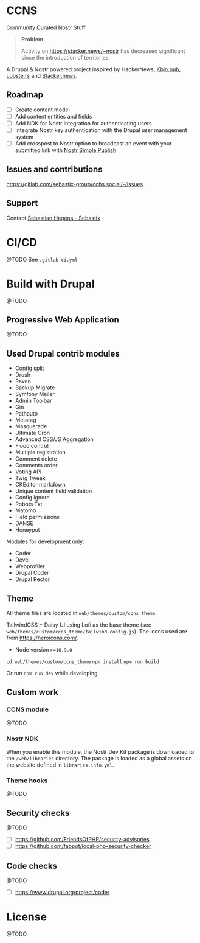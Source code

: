 # CCNS

Community Curated Nostr Stuff

> **Problem**
>
> Activity on https://stacker.news/~nostr has decreased significant since the introduction of territories.

A Drupal & Nostr powered project inspired by HackerNews, [Kbin.pub](http://Kbin.pub), [Lobste.rs](http://Lobste.rs) and [Stacker.news](http://Stacker.news).

## Roadmap

- [ ] Create content model
- [ ] Add content entities and fields
- [ ] Add NDK for Nostr integration for authenticating users
- [ ] Integrate Nostr key authentication with the Drupal user management system
- [ ] Add crosspost to Nostr option to broadcast an event with your submitted link with [Nostr Simple Publish](https://www.drupal.org/project/nostr_simple_publish)

## Issues and contributions

https://gitlab.com/sebastix-group/cchs.social/-/issues

## Support

Contact [Sebastian Hagens - Sebastix](https://gitlab.com/Sebastix)

# CI/CD

@TODO
See `.gitlab-ci.yml`

# Build with Drupal

@TODO

## Progressive Web Application

@TODO

## Used Drupal contrib modules

* Config split
* Drush
* Raven
* Backup Migrate
* Symfony Mailer
* Admin Toolbar
* Gin
* Pathauto
* Metatag
* Masquerade
* Ultimate Cron
* Advanced CSS/JS Aggregation
* Flood control
* Multiple registration
* Comment delete
* Comments order
* Voting API
* Twig Tweak
* CKEditor markdown
* Unique content field validation
* Config ignore
* Robots Txt
* Matomo
* Field permissions
* DANSE
* Honeypot

Modules for development only:
* Coder
* Devel
* Webprofiler
* Drupal Coder
* Drupal Rector

## Theme

All theme files are located in `web/themes/custom/ccns_theme`.

TailwindCSS + Daisy UI using Lofi as the base theme (see `web/themes/custom/ccns_theme/tailwind.config.js`).
The icons used are from https://heroicons.com/.

- Node version `>=16.9.0`

`cd web/themes/custom/ccns_theme`
`npm install`
`npm run build`

Or run `npm run dev` while developing.

## Custom work

### CCNS module

@TODO

### Nostr NDK

When you enable this module, the Nostr Dev Kit package is downloaded to the `/web/libraries` directory. The package is loaded as a global assets on the website defined in `libraries.info.yml`.

### Theme hooks

@TODO

## Security checks

@TODO
- [ ] https://github.com/FriendsOfPHP/security-advisories
- [ ] https://github.com/fabpot/local-php-security-checker

## Code checks

@TODO
- [ ] https://www.drupal.org/project/coder

# License

@TODO
